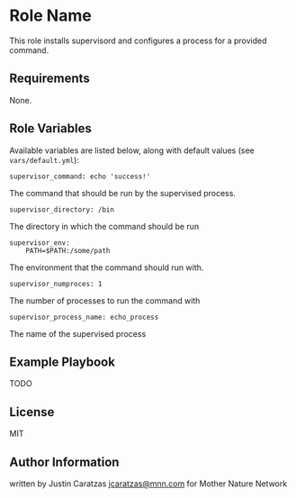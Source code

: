 Role Name
=========

This role installs supervisord and configures a process for a provided command.

Requirements
------------

None.

Role Variables
--------------

Available variables are listed below, along with default values (see `vars/default.yml`):

    supervisor_command: echo 'success!'

The command that should be run by the supervised process.

    supervisor_directory: /bin

The directory in which the command should be run

    supervisor_env:
        PATH=$PATH:/some/path

The environment that the command should run with.

    supervisor_numproces: 1

The number of processes to run the command with

    supervisor_process_name: echo_process

The name of the supervised process

Example Playbook
----------------

TODO

License
-------

MIT

Author Information
------------------

written by Justin Caratzas <jcaratzas@mnn.com> for Mother Nature Network
